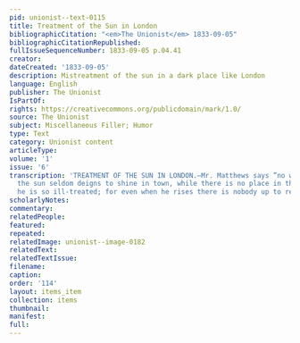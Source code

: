 ```yaml
---
pid: unionist--text-0115
title: Treatment of the Sun in London
bibliographicCitation: "<em>The Unionist</em> 1833-09-05"
bibliographicCitationRepublished: 
fullIssueSequenceNumber: 1833-09-05 p.04.41
creator: 
dateCreated: '1833-09-05'
description: Mistreatment of the sun in a dark place like London
language: English
publisher: The Unionist
IsPartOf: 
rights: https://creativecommons.org/publicdomain/mark/1.0/
source: The Unionist
subject: Miscellaneous Filler; Humor
type: Text
category: Unionist content
articleType: 
volume: '1'
issue: '6'
transcription: 'TREATMENT OF THE SUN IN LONDON.—Mr. Matthews says ”no wonder that
  the sun seldom deigns to shine in town, while there is no place in the world where
  he is so ill-treated; for even when he rises there is nobody up to receive him.” '
scholarlyNotes: 
commentary: 
relatedPeople: 
featured: 
repeated: 
relatedImage: unionist--image-0182
relatedText: 
relatedTextIssue: 
filename: 
caption: 
order: '114'
layout: items_item
collection: items
thumbnail: 
manifest: 
full: 
---
```

